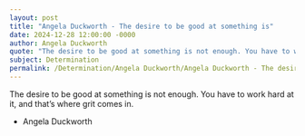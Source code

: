 ```yaml
---
layout: post
title: "Angela Duckworth - The desire to be good at something is"
date: 2024-12-28 12:00:00 -0000
author: Angela Duckworth
quote: "The desire to be good at something is not enough. You have to work hard at it, and that’s where grit comes in."
subject: Determination
permalink: /Determination/Angela Duckworth/Angela Duckworth - The desire to be good at something is
---
```


The desire to be good at something is not enough. You have to work hard at it, and that’s where grit comes in.

- Angela Duckworth
